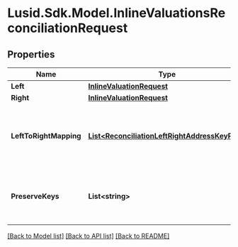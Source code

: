 
# Lusid.Sdk.Model.InlineValuationsReconciliationRequest

## Properties

Name | Type | Description | Notes
------------ | ------------- | ------------- | -------------
**Left** | [**InlineValuationRequest**](InlineValuationRequest.md) |  | 
**Right** | [**InlineValuationRequest**](InlineValuationRequest.md) |  | 
**LeftToRightMapping** | [**List&lt;ReconciliationLeftRightAddressKeyPair&gt;**](ReconciliationLeftRightAddressKeyPair.md) | The mapping from property keys requested by left aggregation to property keys on right hand side | [optional] 
**PreserveKeys** | **List&lt;string&gt;** | List of keys to preserve (from rhs) in the diff. Used in conjunction with filtering/grouping | [optional] 

[[Back to Model list]](../README.md#documentation-for-models)
[[Back to API list]](../README.md#documentation-for-api-endpoints)
[[Back to README]](../README.md)


